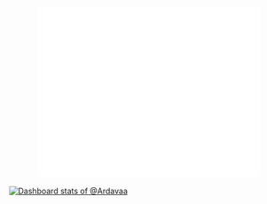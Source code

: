 <p align="center"><img src="/github-metrics.svg" alt="Metrics" width="400"></p>

[![Dashboard stats of @Ardavaa](https://next.ossinsight.io/widgets/official/compose-user-dashboard-stats/thumbnail.png?user_id=74846577&image_size=auto&color_scheme=dark)](https://next.ossinsight.io/widgets/official/compose-user-dashboard-stats?user_id=74846577)
